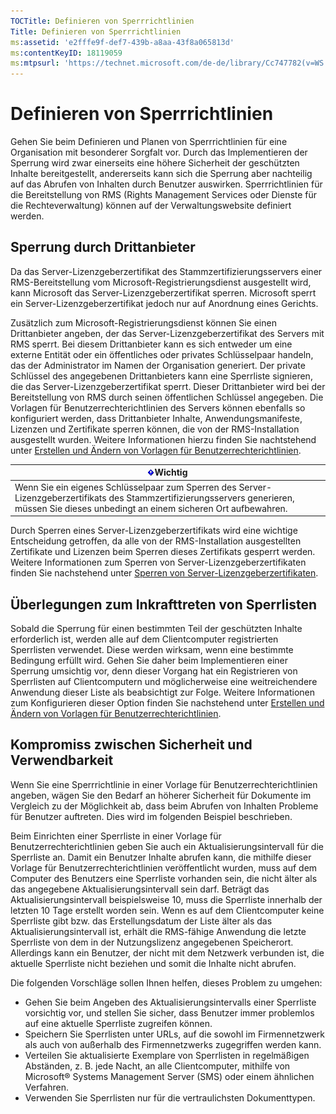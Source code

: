 ```yaml
---
TOCTitle: Definieren von Sperrrichtlinien
Title: Definieren von Sperrrichtlinien
ms:assetid: 'e2fffe9f-def7-439b-a8aa-43f8a065813d'
ms:contentKeyID: 18119059
ms:mtpsurl: 'https://technet.microsoft.com/de-de/library/Cc747782(v=WS.10)'
---
```


Definieren von Sperrrichtlinien
===============================

Gehen Sie beim Definieren und Planen von Sperrrichtlinien für eine Organisation mit besonderer Sorgfalt vor. Durch das Implementieren der Sperrung wird zwar einerseits eine höhere Sicherheit der geschützten Inhalte bereitgestellt, andererseits kann sich die Sperrung aber nachteilig auf das Abrufen von Inhalten durch Benutzer auswirken. Sperrrichtlinien für die Bereitstellung von RMS (Rights Management Services oder Dienste für die Rechteverwaltung) können auf der Verwaltungswebsite definiert werden.

Sperrung durch Drittanbieter
----------------------------

Da das Server-Lizenzgeberzertifikat des Stammzertifizierungsservers einer RMS-Bereitstellung vom Microsoft-Registrierungsdienst ausgestellt wird, kann Microsoft das Server-Lizenzgeberzertifikat sperren. Microsoft sperrt ein Server-Lizenzgeberzertifikat jedoch nur auf Anordnung eines Gerichts.

Zusätzlich zum Microsoft-Registrierungsdienst können Sie einen Drittanbieter angeben, der das Server-Lizenzgeberzertifikat des Servers mit RMS sperrt. Bei diesem Drittanbieter kann es sich entweder um eine externe Entität oder ein öffentliches oder privates Schlüsselpaar handeln, das der Administrator im Namen der Organisation generiert. Der private Schlüssel des angegebenen Drittanbieters kann eine Sperrliste signieren, die das Server-Lizenzgeberzertifikat sperrt. Dieser Drittanbieter wird bei der Bereitstellung von RMS durch seinen öffentlichen Schlüssel angegeben. Die Vorlagen für Benutzerrechterichtlinien des Servers können ebenfalls so konfiguriert werden, dass Drittanbieter Inhalte, Anwendungsmanifeste, Lizenzen und Zertifikate sperren können, die von der RMS-Installation ausgestellt wurden. Weitere Informationen hierzu finden Sie nachtstehend unter [Erstellen und Ändern von Vorlagen für Benutzerrechterichtlinien](https://technet.microsoft.com/6014176f-ef71-4d29-b3e3-da129c18563d).

| ![](images/Cc747782.Important(WS.10).gif)Wichtig                                                                                                               |
|---------------------------------------------------------------------------------------------------------------------------------------------------------------------------------------------|
| Wenn Sie ein eigenes Schlüsselpaar zum Sperren des Server-Lizenzgeberzertifikats des Stammzertifizierungsservers generieren, müssen Sie dieses unbedingt an einem sicheren Ort aufbewahren. |

Durch Sperren eines Server-Lizenzgeberzertifikats wird eine wichtige Entscheidung getroffen, da alle von der RMS-Installation ausgestellten Zertifikate und Lizenzen beim Sperren dieses Zertifikats gesperrt werden. Weitere Informationen zum Sperren von Server-Lizenzgeberzertifikaten finden Sie nachstehend unter [Sperren von Server-Lizenzgeberzertifikaten](https://technet.microsoft.com/8020861d-d196-4431-8282-044675ef5616).

Überlegungen zum Inkrafttreten von Sperrlisten
----------------------------------------------

Sobald die Sperrung für einen bestimmten Teil der geschützten Inhalte erforderlich ist, werden alle auf dem Clientcomputer registrierten Sperrlisten verwendet. Diese werden wirksam, wenn eine bestimmte Bedingung erfüllt wird. Gehen Sie daher beim Implementieren einer Sperrung umsichtig vor, denn dieser Vorgang hat ein Registrieren von Sperrlisten auf Clientcomputern und möglicherweise eine weitreichendere Anwendung dieser Liste als beabsichtigt zur Folge. Weitere Informationen zum Konfigurieren dieser Option finden Sie nachstehend unter [Erstellen und Ändern von Vorlagen für Benutzerrechterichtlinien](https://technet.microsoft.com/6014176f-ef71-4d29-b3e3-da129c18563d).

Kompromiss zwischen Sicherheit und Verwendbarkeit
-------------------------------------------------

Wenn Sie eine Sperrrichtlinie in einer Vorlage für Benutzerrechterichtlinien angeben, wägen Sie den Bedarf an höherer Sicherheit für Dokumente im Vergleich zu der Möglichkeit ab, dass beim Abrufen von Inhalten Probleme für Benutzer auftreten. Dies wird im folgenden Beispiel beschrieben.

Beim Einrichten einer Sperrliste in einer Vorlage für Benutzerrechterichtlinien geben Sie auch ein Aktualisierungsintervall für die Sperrliste an. Damit ein Benutzer Inhalte abrufen kann, die mithilfe dieser Vorlage für Benutzerrechterichtlinien veröffentlicht wurden, muss auf dem Computer des Benutzers eine Sperrliste vorhanden sein, die nicht älter als das angegebene Aktualisierungsintervall sein darf. Beträgt das Aktualisierungsintervall beispielsweise 10, muss die Sperrliste innerhalb der letzten 10 Tage erstellt worden sein. Wenn es auf dem Clientcomputer keine Sperrliste gibt bzw. das Erstellungsdatum der Liste älter als das Aktualisierungsintervall ist, erhält die RMS-fähige Anwendung die letzte Sperrliste von dem in der Nutzungslizenz angegebenen Speicherort. Allerdings kann ein Benutzer, der nicht mit dem Netzwerk verbunden ist, die aktuelle Sperrliste nicht beziehen und somit die Inhalte nicht abrufen.

Die folgenden Vorschläge sollen Ihnen helfen, dieses Problem zu umgehen:

-   Gehen Sie beim Angeben des Aktualisierungsintervalls einer Sperrliste vorsichtig vor, und stellen Sie sicher, dass Benutzer immer problemlos auf eine aktuelle Sperrliste zugreifen können.
-   Speichern Sie Sperrlisten unter URLs, auf die sowohl im Firmennetzwerk als auch von außerhalb des Firmennetzwerks zugegriffen werden kann.
-   Verteilen Sie aktualisierte Exemplare von Sperrlisten in regelmäßigen Abständen, z. B. jede Nacht, an alle Clientcomputer, mithilfe von Microsoft® Systems Management Server (SMS) oder einem ähnlichen Verfahren.
-   Verwenden Sie Sperrlisten nur für die vertraulichsten Dokumenttypen.